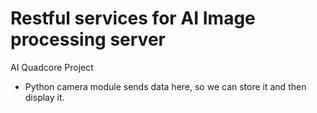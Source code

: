 # Restful services for AI Image processing server

AI Quadcore Project
* Python camera module sends data here, so we can store it and then display it.

